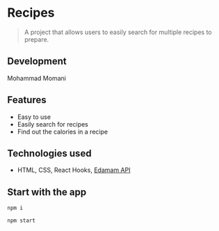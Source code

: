 # Recipes 
>A project that allows users to easily search for multiple recipes to prepare.

## Development
Mohammad Momani

 ## Features 
- Easy to use
- Easily search for recipes
- Find out the calories in a recipe

 ## Technologies used

- HTML, CSS, React Hooks, [Edamam API](https://www.edamam.com/)

 ## Start with the app

 ```bash 
npm i
```
```bash 
npm start
```
